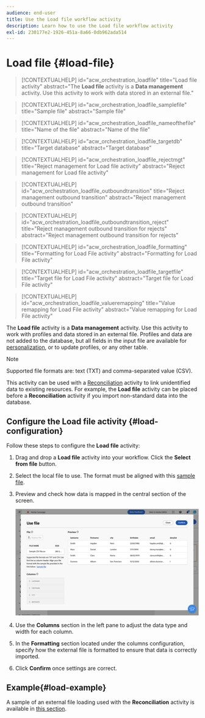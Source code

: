 ```yaml
---
audience: end-user
title: Use the Load file workflow activity
description: Learn how to use the Load file workflow activity
exl-id: 230177e2-1926-451a-8a66-0db962ada514
---
```

# Load file {#load-file}

>[!CONTEXTUALHELP]
>id="acw_orchestration_loadfile"
>title="Load file activity"
>abstract="The **Load file** activity is a **Data management** activity. Use this activity to work with data stored in an external file."

>[!CONTEXTUALHELP]
>id="acw_orchestration_loadfile_samplefile"
>title="Sample file"
>abstract="Sample file"

>[!CONTEXTUALHELP]
>id="acw_orchestration_loadfile_nameofthefile"
>title="Name of the file"
>abstract="Name of the file"

>[!CONTEXTUALHELP]
>id="acw_orchestration_loadfile_targetdb"
>title="Target database"
>abstract="Target database"

>[!CONTEXTUALHELP]
>id="acw_orchestration_loadfile_rejectmgt"
>title="Reject management for Load file activity"
>abstract="Reject management for Load file activity"

>[!CONTEXTUALHELP]
>id="acw_orchestration_loadfile_outboundtransition"
>title="Reject management outbound transition"
>abstract="Reject management outbound transition"

>[!CONTEXTUALHELP]
>id="acw_orchestration_loadfile_outboundtransition_reject"
>title="Reject management outbound transition for rejects"
>abstract="Reject management outbound transition for rejects"

>[!CONTEXTUALHELP]
>id="acw_orchestration_loadfile_formatting"
>title="Formatting for Load File activity"
>abstract="Formatting for Load File activity"

>[!CONTEXTUALHELP]
>id="acw_orchestration_loadfile_targetfile"
>title="Target file for Load File activity"
>abstract="Target file for Load File activity"

>[!CONTEXTUALHELP]
>id="acw_orchestration_loadfile_valueremapping"
>title="Value remapping for Load File activity"
>abstract="Value remapping for Load File activity"


The **Load file** activity is a **Data management** activity. Use this activity to work with profiles and data stored in an external file. Profiles and data are not added to the database, but all fields in the input file are available for [personalization](../../personalization/gs-personalization.md), or to update profiles, or any other table. 

>[!NOTE]
>Supported file formats are: text (TXT) and comma-separated value (CSV).

This activity can be used with a [Reconciliation](reconciliation.md) activity to link unidentified data to existing resources. For example, the **Load file** activity can be placed before a **Reconciliation** activity if you import non-standard data into the database. 

## Configure the Load file activity {#load-configuration}

Follow these steps to configure the **Load file** activity:

1. Drag and drop a **Load file** activity into your workflow. Click the **Select from file** button.

1. Select the local file to use. The format must be aligned with this [sample file](../../audience/file-audience.md#sample-file).

1. Preview and check how data is mapped in the central section of the screen.

    ![](../assets/load-file.png)

1. Use the **Columns** section in the left pane to adjust the data type and width for each column.

1. In the **Formatting** section located under the columns configuration, specify how the external file is formatted to ensure that data is correctly imported.

1. Click **Confirm** once settings are correct.

## Example{#load-example}

A sample of an external file loading used with the **Reconciliation** activity is available in [this section](reconciliation.md#reconciliation-example).
